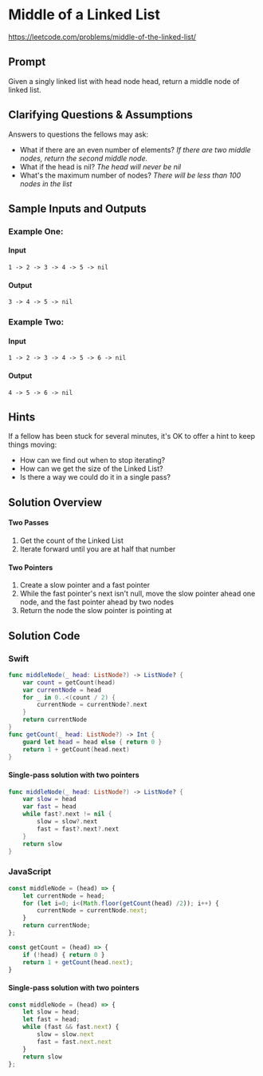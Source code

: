 # Middle of a Linked List

https://leetcode.com/problems/middle-of-the-linked-list/

## Prompt

Given a singly linked list with head node head, return a middle node of linked list.

## Clarifying Questions & Assumptions

Answers to questions the fellows may ask:

- What if there are an even number of elements? _If there are two middle nodes, return the second middle node._
- What if the head is nil? _The head will never be nil_
- What's the maximum number of nodes? _There will be less than 100 nodes in the list_

## Sample Inputs and Outputs

### Example One:

#### Input

```
1 -> 2 -> 3 -> 4 -> 5 -> nil
```

#### Output

```
3 -> 4 -> 5 -> nil
```

### Example Two:

#### Input

```
1 -> 2 -> 3 -> 4 -> 5 -> 6 -> nil
```

#### Output

```
4 -> 5 -> 6 -> nil
```

## Hints

If a fellow has been stuck for several minutes, it's OK to offer a hint to keep things moving:

- How can we find out when to stop iterating?
- How can we get the size of the Linked List?
- Is there a way we could do it in a single pass?

## Solution Overview

#### Two Passes

1. Get the count of the Linked List
1. Iterate forward until you are at half that number

#### Two Pointers

1. Create a slow pointer and a fast pointer
1. While the fast pointer's next isn't null, move the slow pointer ahead one node, and the fast pointer ahead by two nodes
1. Return the node the slow pointer is pointing at

## Solution Code

### Swift

```swift
func middleNode(_ head: ListNode?) -> ListNode? {
    var count = getCount(head)
    var currentNode = head
    for _ in 0..<(count / 2) {
        currentNode = currentNode?.next
    }
    return currentNode
}
func getCount(_ head: ListNode?) -> Int {
    guard let head = head else { return 0 }
    return 1 + getCount(head.next)
}
```

#### Single-pass solution with two pointers

```swift
func middleNode(_ head: ListNode?) -> ListNode? {
    var slow = head
    var fast = head
    while fast?.next != nil {
        slow = slow?.next
        fast = fast?.next?.next
    }
    return slow
}
```

### JavaScript

```js
const middleNode = (head) => {
    let currentNode = head;
    for (let i=0; i<(Math.floor(getCount(head) /2)); i++) {
        currentNode = currentNode.next;
    }
    return currentNode;
};

const getCount = (head) => {
    if (!head) { return 0 }
    return 1 + getCount(head.next);
}
```

#### Single-pass solution with two pointers

```js
const middleNode = (head) => {
    let slow = head;
    let fast = head;
    while (fast && fast.next) {
        slow = slow.next
        fast = fast.next.next
    }
    return slow
};
```
